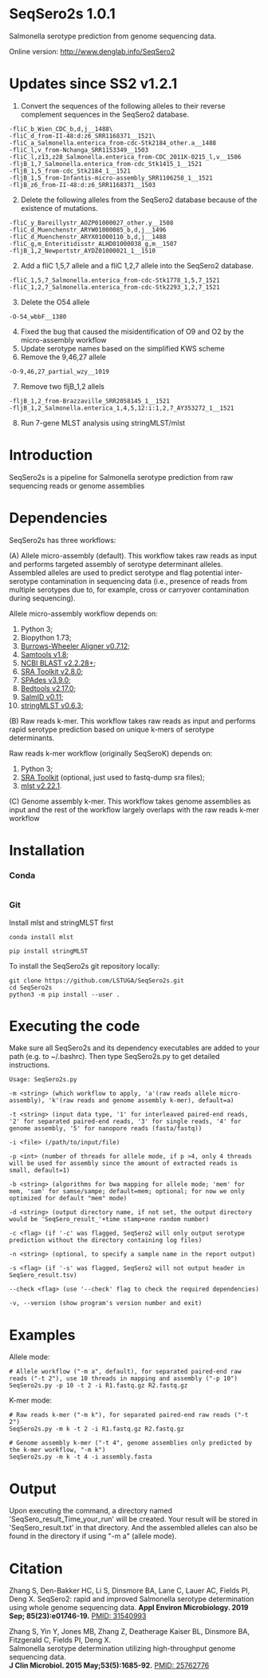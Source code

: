 # SeqSero2s 1.0.1
Salmonella serotype prediction from genome sequencing data.

Online version: http://www.denglab.info/SeqSero2

# Updates since SS2 v1.2.1
1. Convert the sequences of the following alleles to their reverse complement sequences in the SeqSero2 database.
```
-fliC_b_Wien_CDC_b,d,j__1488\
-fliC_d_from-II-48:d:z6_SRR1168371__1521\
-fliC_a_Salmonella.enterica_from-cdc-Stk2184_other.a__1488
-fliC_l,v_from-Nchanga_SRR1153349__1503
-fliC_l,z13,z28_Salmonella.enterica_from-CDC_2011K-0215_l,v__1506
-fljB_1,7_Salmonella.enterica_from-cdc_Stk1415_1__1521
-fljB_1,5_from-cdc_Stk2184_1__1521
-fljB_1,5_from-Infantis-micro-assembly_SRR1106258_1__1521
-fljB_z6_from-II-48:d:z6_SRR1168371__1503
```
2. Delete the following alleles from the SeqSero2 database because of the existence of mutations.
```
-fliC_y_Bareillystr_AOZP01000027_other.y__1508
-fliC_d_Muenchenstr_ARYW01000085_b,d,j__1496
-fliC_d_Muenchenstr_ARYX01000110_b,d,j__1488
-fliC_g,m_Enteritidisstr_ALHD01000038_g,m__1507
-fljB_1,2_Newportstr_AYDZ01000021_1__1510
```
2. Add a fliC 1,5,7 allele and a fliC 1,2,7 allele into the SeqSero2 database.
```
-fliC_1,5,7_Salmonella.enterica_from-cdc-Stk1778_1,5,7_1521
-fliC_1,2,7_Salmonella.enterica_from-cdc-Stk2293_1,2,7_1521
```
3. Delete the O54 allele
```
-O-54_wbbF__1380
```
4. Fixed the bug that caused the misidentification of O9 and O2 by the micro-assembly workflow
5. Update serotype names based on the simplified KWS scheme
6. Remove the 9,46,27 allele
```
-O-9,46,27_partial_wzy__1019
```
7. Remove two fljB_1,2 allels
```
-fljB_1,2_from-Brazzaville_SRR2058145_1__1521
-fljB_1,2_Salmonella.enterica_1,4,5,12:i:1,2,7_AY353272_1__1521
```
8. Run 7-gene MLST analysis using stringMLST/mlst

# Introduction 
SeqSero2s is a pipeline for Salmonella serotype prediction from raw sequencing reads or genome assemblies

# Dependencies 
SeqSero2s has three workflows:

(A) Allele micro-assembly (default). This workflow takes raw reads as input and performs targeted assembly of serotype determinant alleles. Assembled alleles are used to predict serotype and flag potential inter-serotype contamination in sequencing data (i.e., presence of reads from multiple serotypes due to, for example, cross or carryover contamination during sequencing). 

Allele micro-assembly workflow depends on:

1. Python 3;
2. Biopython 1.73;
3. [Burrows-Wheeler Aligner v0.7.12](http://sourceforge.net/projects/bio-bwa/files/);
4. [Samtools v1.8](http://sourceforge.net/projects/samtools/files/samtools/);
5. [NCBI BLAST v2.2.28+](https://blast.ncbi.nlm.nih.gov/Blast.cgi?PAGE_TYPE=BlastDocs&DOC_TYPE=Download);
6. [SRA Toolkit v2.8.0](http://www.ncbi.nlm.nih.gov/Traces/sra/sra.cgi?cmd=show&f=software&m=software&s=software);
7. [SPAdes v3.9.0](http://bioinf.spbau.ru/spades);
8. [Bedtools v2.17.0](http://bedtools.readthedocs.io/en/latest/);
9. [SalmID v0.11](https://github.com/hcdenbakker/SalmID);
10. [stringMLST v0.6.3](https://github.com/jordanlab/stringMLST);

(B) Raw reads k-mer. This workflow takes raw reads as input and performs rapid serotype prediction based on unique k-mers of serotype determinants. 

Raw reads k-mer workflow (originally SeqSeroK) depends on:

1. Python 3;
2. [SRA Toolkit](http://www.ncbi.nlm.nih.gov/Traces/sra/sra.cgi?cmd=show&f=software&m=software&s=software) (optional, just used to fastq-dump sra files);
3. [mlst v2.22.1](https://github.com/tseemann/mlst).


(C) Genome assembly k-mer. This workflow takes genome assemblies as input and the rest of the workflow largely overlaps with the raw reads k-mer workflow

# Installation
### Conda
```
```
### Git
Install mlst and stringMLST first
```
conda install mlst
```
```
pip install stringMLST
```
To install the SeqSero2s git repository locally:
```
git clone https://github.com/LSTUGA/SeqSero2s.git
cd SeqSero2s
python3 -m pip install --user .
```

# Executing the code 
Make sure all SeqSero2s and its dependency executables are added to your path (e.g. to ~/.bashrc). Then type SeqSero2s.py to get detailed instructions.

    Usage: SeqSero2s.py 

    -m <string> (which workflow to apply, 'a'(raw reads allele micro-assembly), 'k'(raw reads and genome assembly k-mer), default=a)

    -t <string> (input data type, '1' for interleaved paired-end reads, '2' for separated paired-end reads, '3' for single reads, '4' for genome assembly, '5' for nanopore reads (fasta/fastq))

    -i <file> (/path/to/input/file)

    -p <int> (number of threads for allele mode, if p >4, only 4 threads will be used for assembly since the amount of extracted reads is small, default=1) 

    -b <string> (algorithms for bwa mapping for allele mode; 'mem' for mem, 'sam' for samse/sampe; default=mem; optional; for now we only optimized for default "mem" mode)
 
    -d <string> (output directory name, if not set, the output directory would be 'SeqSero_result_'+time stamp+one random number)
	
    -c <flag> (if '-c' was flagged, SeqSero2 will only output serotype prediction without the directory containing log files)
    
    -n <string> (optional, to specify a sample name in the report output)
    
    -s <flag> (if '-s' was flagged, SeqSero2 will not output header in SeqSero_result.tsv)
		    
    --check <flag> (use '--check' flag to check the required dependencies)
    
    -v, --version (show program's version number and exit)
	

# Examples
Allele mode:

    # Allele workflow ("-m a", default), for separated paired-end raw reads ("-t 2"), use 10 threads in mapping and assembly ("-p 10")
    SeqSero2s.py -p 10 -t 2 -i R1.fastq.gz R2.fastq.gz
	
K-mer mode:

    # Raw reads k-mer ("-m k"), for separated paired-end raw reads ("-t 2")
    SeqSero2s.py -m k -t 2 -i R1.fastq.gz R2.fastq.gz

    # Genome assembly k-mer ("-t 4", genome assemblies only predicted by the k-mer workflow, "-m k")
    SeqSero2s.py -m k -t 4 -i assembly.fasta
	
# Output 
Upon executing the command, a directory named 'SeqSero_result_Time_your_run' will be created. Your result will be stored in 'SeqSero_result.txt' in that directory. And the assembled alleles can also be found in the directory if using "-m a" (allele mode).


# Citation
Zhang S, Den-Bakker HC, Li S, Dinsmore BA, Lane C, Lauer AC, Fields PI, Deng X. 
SeqSero2: rapid and improved Salmonella serotype determination using whole genome sequencing data.
**Appl Environ Microbiology. 2019 Sep; 85(23):e01746-19.** [PMID: 31540993](https://aem.asm.org/content/early/2019/09/17/AEM.01746-19.long) 

Zhang S, Yin Y, Jones MB, Zhang Z, Deatherage Kaiser BL, Dinsmore BA, Fitzgerald C, Fields PI, Deng X.  
Salmonella serotype determination utilizing high-throughput genome sequencing data.  
**J Clin Microbiol. 2015 May;53(5):1685-92.** [PMID: 25762776](http://jcm.asm.org/content/early/2015/03/05/JCM.00323-15)
